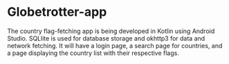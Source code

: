 # Globetrotter-app
The country flag-fetching app is being developed in Kotlin using Android Studio. SQLlite is used for
database storage and okhttp3 for data and network fetching. It will have a login page, a search page
for countries, and a page displaying the country list with their respective flags.
